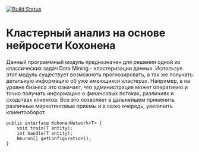 [![Build Status](https://travis-ci.org/alex98247/Cluster_analysis.svg?branch=master)](https://travis-ci.org/alex98247/Cluster_analysis)
# Кластерный анализ на основе нейросети Кохонена
Данный программный модуль предназначен для решения одной из классических задач Data Mining - кластеризации данных.
Используя этот модуль существует возможноть прогнозировать, а так же получать детальную информацию об уже имеющихся кластерах. 
Например, в на уровне бизнеса это означает, что администрация может оперативно и точно получать информацию о финансовых потоках, 
различиях и сходствах клиентов. Все это позволяет в дальнейшем применить различные маркетинговые приемы и в свою очередь, 
увеличить клиентооборот.
```
public interface KohonenNetwork<T> {
    void train(T entity);
    int handle(T entity);
    Neuron[] getConfiguration();
}
```
